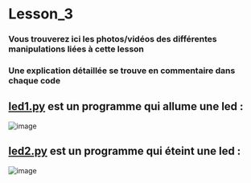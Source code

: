 # Lesson_3

### Vous trouverez ici les photos/vidéos des différentes manipulations liées à cette lesson

### Une explication détaillée se trouve en commentaire dans chaque code

## [led1.py](led1.py) est un programme qui allume une led :

![image](https://user-images.githubusercontent.com/125505805/224539894-72d664a4-6694-4bf2-b23b-22b02ee33566.png)


## [led2.py](led2.py) est un programme qui éteint une led :

![image](https://user-images.githubusercontent.com/125505805/224539903-a60d272e-da0a-4b6f-8656-956b0a0c49e3.png)
